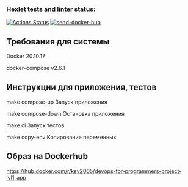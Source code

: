 ### Hexlet tests and linter status:
[![Actions Status](https://github.com/ksv2005/devops-for-programmers-project-lvl1/workflows/hexlet-check/badge.svg)](https://github.com/ksv2005/devops-for-programmers-project-lvl1/actions)
[![send-docker-hub](https://github.com/ksv2005/devops-for-programmers-project-lvl1/actions/workflows/push.yml/badge.svg)](https://github.com/ksv2005/devops-for-programmers-project-lvl1/actions/workflows/push.yml)

## Требования для системы

Docker 20.10.17

docker-compose v2.6.1

## Инструкции для приложения, тестов

make compose-up Запуск приложения   

make compose-down Остановка приложения

make ci Запуск тестов

make copy-env Копирование переменных

## Образ на Dockerhub 

https://hub.docker.com/r/ksv2005/devops-for-programmers-project-lvl1_app
